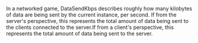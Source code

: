 In a networked game, DataSendKbps describes roughly how many kilobytes of
data are being sent by the current instance, per second. If from the
server's perspective, this represents the total amount of data being sent
to the clients connected to the server.If from a client's perspective,
this represents the total amount of data being sent to the server.